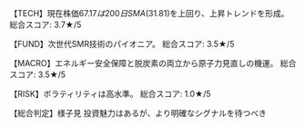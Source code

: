 【TECH】現在株価$67.17は200日SMA($31.81)を上回り、上昇トレンドを形成。
総合スコア: 3.7★/5

【FUND】次世代SMR技術のパイオニア。
総合スコア: 3.5★/5

【MACRO】エネルギー安全保障と脱炭素の両立から原子力見直しの機運。
総合スコア: 3.5★/5

【RISK】ボラティリティは高水準。
総合スコア: 1.0★/5

【総合判定】様子見
投資魅力はあるが、より明確なシグナルを待つべき

